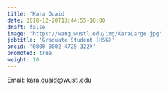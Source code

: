 ```yaml
---
title: 'Kara Quaid'
date: 2018-12-20T13:44:55+10:00
draft: false
image: 'https://wang.wustl.edu/img/KaraLarge.jpg'
jobtitle: 'Graduate Student (HSG)'
orcid: '0000-0002-4725-322X'
promoted: true
weight: 10
---
```

Email: kara.quaid@wustl.edu